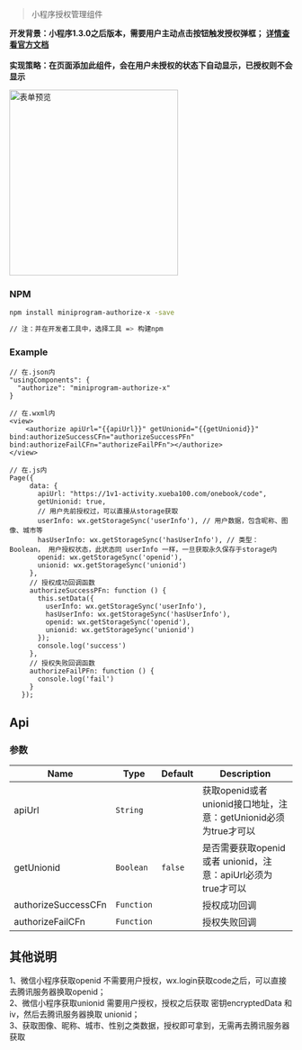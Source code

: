 > 小程序授权管理组件

**开发背景：小程序1.3.0之后版本，需要用户主动点击按钮触发授权弹框；**
**<a href="https://developers.weixin.qq.com/miniprogram/dev/component/button.html">详情查看官方文档</a>**
<br/><br/>
**实现策略：在页面添加此组件，会在用户未授权的状态下自动显示，已授权则不会显示**

<img src="http://wenba-ooo-qiniu.xueba100.com/89e4c1ca6d7ff26f3b9932b93dde62aa.png" alt="表单预览" width="300" height="330">


### NPM

``` bash
npm install miniprogram-authorize-x -save

// 注：并在开发者工具中，选择工具 => 构建npm
```
### Example

```
// 在.json内
"usingComponents": {
  "authorize": "miniprogram-authorize-x"
}

// 在.wxml内
<view>
    <authorize apiUrl="{{apiUrl}}" getUnionid="{{getUnionid}}" bind:authorizeSuccessCFn="authorizeSuccessPFn" bind:authorizeFailCFn="authorizeFailPFn"></authorize>
</view>

// 在.js内
Page({
     data: {
       apiUrl: "https://1v1-activity.xueba100.com/onebook/code",
       getUnionid: true,
       // 用户先前授权过，可以直接从storage获取
       userInfo: wx.getStorageSync('userInfo'), // 用户数据，包含昵称、图像、城市等
       hasUserInfo: wx.getStorageSync('hasUserInfo'), // 类型：Boolean， 用户授权状态，此状态同 userInfo 一样，一旦获取永久保存于storage内
       openid: wx.getStorageSync('openid'),
       unionid: wx.getStorageSync('unionid')
     },
     // 授权成功回调函数
     authorizeSuccessPFn: function () {
       this.setData({
         userInfo: wx.getStorageSync('userInfo'),
         hasUserInfo: wx.getStorageSync('hasUserInfo'),
         openid: wx.getStorageSync('openid'),
         unionid: wx.getStorageSync('unionid')
       });
       console.log('success')
     },
     // 授权失败回调函数
     authorizeFailPFn: function () {
       console.log('fail')
     }
   });
```

## Api
### 参数
| Name                        | Type        | Default      | Description                      |
|-----------------------------|-------------|--------------|--------------------------------------------------------------------|
| apiUrl                      | `String`    |              | 获取openid或者unionid接口地址，注意：getUnionid必须为true才可以          |
| getUnionid                  | `Boolean`   | `false`      | 是否需要获取openid 或者 unionid，注意：apiUrl必须为true才可以             |
| authorizeSuccessCFn         | `Function`  |              | 授权成功回调                      |
| authorizeFailCFn            | `Function`  |              | 授权失败回调                      |


## 其他说明
1、微信小程序获取openid 不需要用户授权，wx.login获取code之后，可以直接去腾讯服务器换取openid；
<br/>
2、微信小程序获取unionid 需要用户授权，授权之后获取 密钥encryptedData 和 iv，然后去腾讯服务器换取 unionid；
<br/>
3、获取图像、昵称、城市、性别之类数据，授权即可拿到，无需再去腾讯服务器获取
